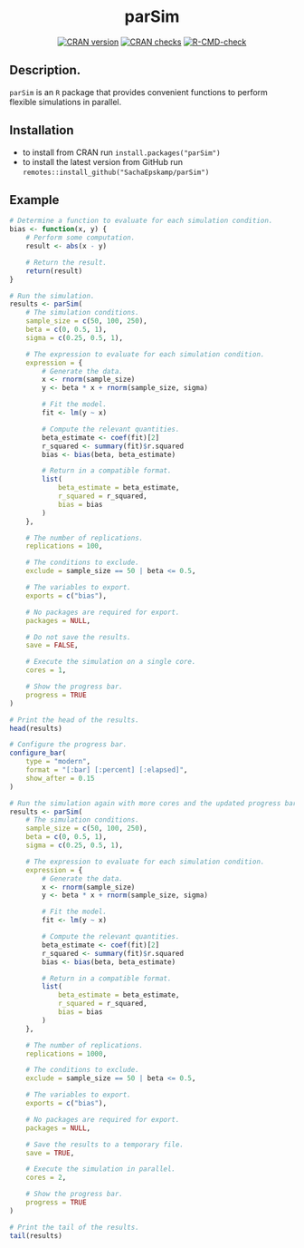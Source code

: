 <h1 align="center">parSim</h1>

<p align="center">
    <a href="https://www.r-pkg.org/pkg/parSim"><img src="https://www.r-pkg.org/badges/version/parSim" alt="CRAN version"/></a>
    <a href="https://cran.r-project.org/web/checks/check_results_parSim.html"><img src="https://badges.cranchecks.info/worst/parSim.svg" alt="CRAN checks"/></a>
    <a href="https://github.com/SachaEpskamp/parSim/actions"><img src="https://github.com/SachaEpskamp/parSim/workflows/R-CMD-check/badge.svg" alt="R-CMD-check" /></a>
</p>

## Description.

`parSim` is an `R` package that provides convenient functions to perform
flexible simulations in parallel.

## Installation

- to install from CRAN run `install.packages("parSim")`
- to install the latest version from GitHub run `remotes::install_github("SachaEpskamp/parSim")`

## Example

```r
# Determine a function to evaluate for each simulation condition.
bias <- function(x, y) {
    # Perform some computation.
    result <- abs(x - y)

    # Return the result.
    return(result)
}

# Run the simulation.
results <- parSim(
    # The simulation conditions.
    sample_size = c(50, 100, 250),
    beta = c(0, 0.5, 1),
    sigma = c(0.25, 0.5, 1),

    # The expression to evaluate for each simulation condition.
    expression = {
        # Generate the data.
        x <- rnorm(sample_size)
        y <- beta * x + rnorm(sample_size, sigma)

        # Fit the model.
        fit <- lm(y ~ x)

        # Compute the relevant quantities.
        beta_estimate <- coef(fit)[2]
        r_squared <- summary(fit)$r.squared
        bias <- bias(beta, beta_estimate)

        # Return in a compatible format.
        list(
            beta_estimate = beta_estimate,
            r_squared = r_squared,
            bias = bias
        )
    },

    # The number of replications.
    replications = 100,

    # The conditions to exclude.
    exclude = sample_size == 50 | beta <= 0.5,

    # The variables to export.
    exports = c("bias"),

    # No packages are required for export.
    packages = NULL,

    # Do not save the results.
    save = FALSE,

    # Execute the simulation on a single core.
    cores = 1,

    # Show the progress bar.
    progress = TRUE
)

# Print the head of the results.
head(results)

# Configure the progress bar.
configure_bar(
    type = "modern",
    format = "[:bar] [:percent] [:elapsed]",
    show_after = 0.15
)

# Run the simulation again with more cores and the updated progress bar.
results <- parSim(
    # The simulation conditions.
    sample_size = c(50, 100, 250),
    beta = c(0, 0.5, 1),
    sigma = c(0.25, 0.5, 1),

    # The expression to evaluate for each simulation condition.
    expression = {
        # Generate the data.
        x <- rnorm(sample_size)
        y <- beta * x + rnorm(sample_size, sigma)

        # Fit the model.
        fit <- lm(y ~ x)

        # Compute the relevant quantities.
        beta_estimate <- coef(fit)[2]
        r_squared <- summary(fit)$r.squared
        bias <- bias(beta, beta_estimate)

        # Return in a compatible format.
        list(
            beta_estimate = beta_estimate,
            r_squared = r_squared,
            bias = bias
        )
    },

    # The number of replications.
    replications = 1000,

    # The conditions to exclude.
    exclude = sample_size == 50 | beta <= 0.5,

    # The variables to export.
    exports = c("bias"),

    # No packages are required for export.
    packages = NULL,

    # Save the results to a temporary file.
    save = TRUE,

    # Execute the simulation in parallel.
    cores = 2,

    # Show the progress bar.
    progress = TRUE
)

# Print the tail of the results.
tail(results)
```
